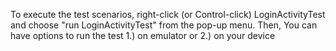 To execute the test scenarios, right-click (or Control-click) LoginActivityTest and 
choose "run LoginActivityTest" from the pop-up menu. 
Then, You can have options to run the test 
  1.) on emulator or
  2.) on your device
